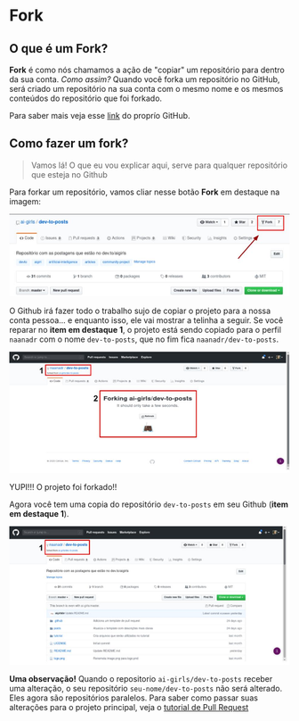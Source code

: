 # Fork 

## O que é um Fork?

**Fork** é como nós chamamos a ação de "copiar" um repositório para dentro da sua conta. *Como assim?* Quando você forka um repositório no GitHub, será criado um repositório na sua conta com o mesmo nome e os mesmos conteúdos do repositório que foi forkado. 

Para saber mais veja esse [link](https://help.github.com/en/github/collaborating-with-issues-and-pull-requests/about-forks) do proprío GitHub.

## Como fazer um fork?

> Vamos lá! O que eu vou explicar aqui, serve para qualquer repositório que esteja no Github

Para forkar um repositório, vamos cliar nesse botão **Fork** em destaque na imagem:

![como-fazer-um-fork](images/forkando-projeto.jpg)

O Github irá fazer todo o trabalho sujo de copiar o projeto para a nossa conta pessoa... e enquanto isso, ele vai mostrar a telinha a seguir. Se você reparar no **item em destaque 1**, o projeto está sendo copiado para o perfil `naanadr` com o nome `dev-to-posts`, que no fim fica `naanadr/dev-to-posts`.

![github-forkando-projeto](images/forkando-projeto-2.jpg)

YUPI!!! O projeto foi forkado!! 

Agora você tem uma copia do repositório `dev-to-posts` em seu Github (**item em destaque 1**). 

![projeto-forkado](images/forkando-projeto-3.jpg)

**Uma observação!** Quando o repositorio `ai-girls/dev-to-posts` receber uma alteração, o seu repositório `seu-nome/dev-to-posts` não será alterado. Eles agora são repositórios paralelos. Para saber como passar suas alterações para o projeto principal, veja o [tutorial de Pull Request](pull-request.md)
